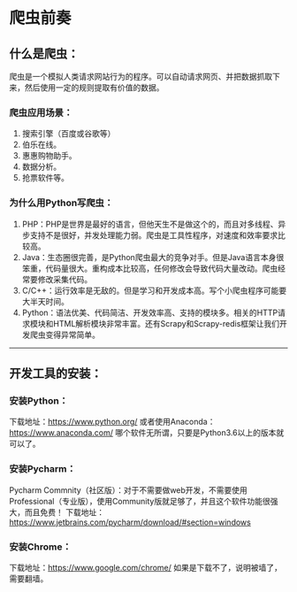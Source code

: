 # 爬虫前奏

## 什么是爬虫：
爬虫是一个模拟人类请求网站行为的程序。可以自动请求网页、并把数据抓取下来，然后使用一定的规则提取有价值的数据。


### 爬虫应用场景：
1. 搜索引擎（百度或谷歌等）
2. 伯乐在线。
3. 惠惠购物助手。
4. 数据分析。
5. 抢票软件等。


### 为什么用Python写爬虫：
1. PHP：PHP是世界是最好的语言，但他天生不是做这个的，而且对多线程、异步支持不是很好，并发处理能力弱。爬虫是工具性程序，对速度和效率要求比较高。
2. Java：生态圈很完善，是Python爬虫最大的竞争对手。但是Java语言本身很笨重，代码量很大。重构成本比较高，任何修改会导致代码大量改动。爬虫经常要修改采集代码。
3. C/C++：运行效率是无敌的。但是学习和开发成本高。写个小爬虫程序可能要大半天时间。
4. Python：语法优美、代码简洁、开发效率高、支持的模块多。相关的HTTP请求模块和HTML解析模块非常丰富。还有Scrapy和Scrapy-redis框架让我们开发爬虫变得异常简单。

---

## 开发工具的安装：

### 安装Python：
下载地址：https://www.python.org/
或者使用Anaconda：https://www.anaconda.com/
哪个软件无所谓，只要是Python3.6以上的版本就可以了。


### 安装Pycharm：
Pycharm Commnity（社区版）：对于不需要做web开发，不需要使用Professional（专业版），使用Community版就足够了，并且这个软件功能很强大，而且免费！
下载地址：https://www.jetbrains.com/pycharm/download/#section=windows

### 安装Chrome：
下载地址：https://www.google.com/chrome/
如果是下载不了，说明被墙了，需要翻墙。









